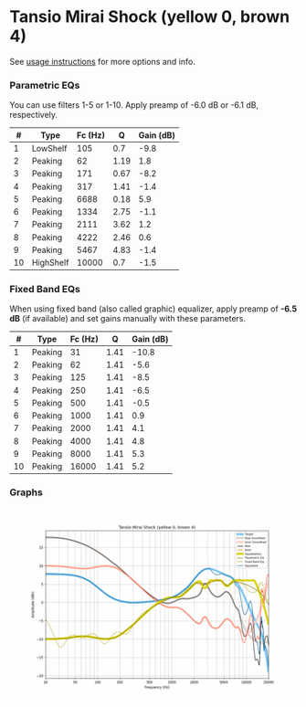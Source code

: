 # Tansio Mirai Shock (yellow 0, brown 4)
See [usage instructions](https://github.com/jaakkopasanen/AutoEq#usage) for more options and info.

### Parametric EQs
You can use filters 1-5 or 1-10. Apply preamp of -6.0 dB or -6.1 dB, respectively.

|   # | Type      |   Fc (Hz) |    Q |   Gain (dB) |
|-----|-----------|-----------|------|-------------|
|   1 | LowShelf  |       105 | 0.7  |        -9.8 |
|   2 | Peaking   |        62 | 1.19 |         1.8 |
|   3 | Peaking   |       171 | 0.67 |        -8.2 |
|   4 | Peaking   |       317 | 1.41 |        -1.4 |
|   5 | Peaking   |      6688 | 0.18 |         5.9 |
|   6 | Peaking   |      1334 | 2.75 |        -1.1 |
|   7 | Peaking   |      2111 | 3.62 |         1.2 |
|   8 | Peaking   |      4222 | 2.46 |         0.6 |
|   9 | Peaking   |      5467 | 4.83 |        -1.4 |
|  10 | HighShelf |     10000 | 0.7  |        -1.5 |

### Fixed Band EQs
When using fixed band (also called graphic) equalizer, apply preamp of **-6.5 dB** (if available) and set gains manually with these parameters.

|   # | Type    |   Fc (Hz) |    Q |   Gain (dB) |
|-----|---------|-----------|------|-------------|
|   1 | Peaking |        31 | 1.41 |       -10.8 |
|   2 | Peaking |        62 | 1.41 |        -5.6 |
|   3 | Peaking |       125 | 1.41 |        -8.5 |
|   4 | Peaking |       250 | 1.41 |        -6.5 |
|   5 | Peaking |       500 | 1.41 |        -0.5 |
|   6 | Peaking |      1000 | 1.41 |         0.9 |
|   7 | Peaking |      2000 | 1.41 |         4.1 |
|   8 | Peaking |      4000 | 1.41 |         4.8 |
|   9 | Peaking |      8000 | 1.41 |         5.3 |
|  10 | Peaking |     16000 | 1.41 |         5.2 |

### Graphs
![](./Tansio%20Mirai%20Shock%20(yellow%200,%20brown%204).png)
